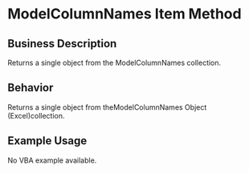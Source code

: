 # ModelColumnNames Item Method

## Business Description
Returns a single object from the ModelColumnNames collection.

## Behavior
Returns a single object from theModelColumnNames Object (Excel)collection.

## Example Usage
No VBA example available.